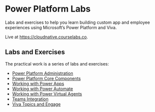 # Power Platform Labs

Labs and exercises to help you learn building custom app and employee experiences using Microsoft’s Power Platform and Viva.

Live at https://cloudnative.courselabs.co.

## Labs and Exercises

The practical work is a series of labs and exercises:

- [Power Platform Administration](https://docker.courselabs.co) 
- [Power Platform Core Components](https://kubernetes.courselabs.co) 
- [Working with Power Apps]()
- [Working with Power Automate]()
- [Working with Power Virtual Agents]()
- [Teams Integration]()
- [Viva Topics and Engage]()
